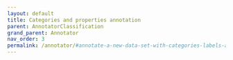 ```yaml
---
layout: default
title: Categories and properties annotation
parent: AnnotatorClassification
grand_parent: Annotator
nav_order: 3
permalink: /annotator/#annotate-a-new-data-set-with-categories-labels-and-meta-annotations
---
```

